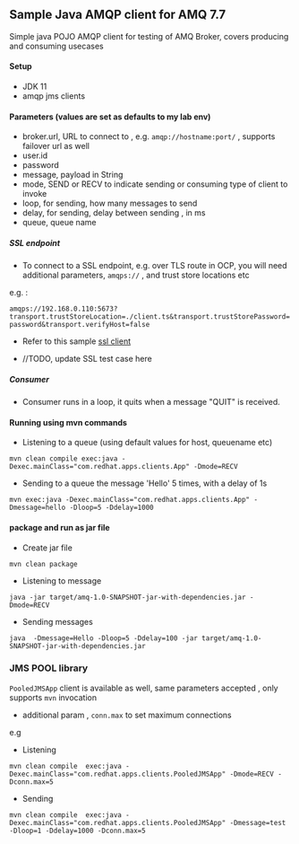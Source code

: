 ## Sample Java AMQP client for AMQ 7.7 

Simple java POJO AMQP client for testing of AMQ Broker, covers producing and consuming usecases

#### Setup

- JDK 11
- amqp jms clients

#### Parameters  (values are set as defaults to my lab env)

- broker.url, URL to connect to , e.g. `amqp://hostname:port/` , supports failover url as well
- user.id
- password 
- message, payload in String
- mode, SEND or RECV to indicate sending or consuming type of client to invoke
- loop, for sending, how many messages to send
- delay, for sending, delay between sending , in ms
- queue, queue name 

##### SSL endpoint

- To connect to a SSL endpoint, e.g. over TLS route in OCP, you will need additional parameters, `amqps://` , and trust store locations etc

e.g. :

`amqps://192.168.0.110:5673?transport.trustStoreLocation=./client.ts&transport.trustStorePassword=password&transport.verifyHost=false`

- Refer to this sample [ssl client](https://github.com/wohshon/simple-amq-client/tree/ssl-client)

- //TODO, update SSL test case here


##### Consumer 
- Consumer runs in a loop, it quits when a message "QUIT" is received.

#### Running using mvn commands

- Listening to a queue (using default values for host, queuename etc)

`mvn clean compile exec:java -Dexec.mainClass="com.redhat.apps.clients.App" -Dmode=RECV`

- Sending to a queue the message 'Hello' 5 times, with a delay of 1s

`mvn exec:java -Dexec.mainClass="com.redhat.apps.clients.App" -Dmessage=hello -Dloop=5 -Ddelay=1000`

#### package and run as jar file

- Create jar file

`mvn clean package`

- Listening to message 

`java -jar target/amq-1.0-SNAPSHOT-jar-with-dependencies.jar -Dmode=RECV`

- Sending messages 

`java  -Dmessage=Hello -Dloop=5 -Ddelay=100 -jar target/amq-1.0-SNAPSHOT-jar-with-dependencies.jar `


### JMS POOL library

`PooledJMSApp` client is available as well, same parameters accepted , only supports `mvn` invocation

- additional param , `conn.max` to set maximum connections

e.g 

- Listening

`mvn clean compile  exec:java -Dexec.mainClass="com.redhat.apps.clients.PooledJMSApp" -Dmode=RECV -Dconn.max=5`

- Sending 

`mvn clean compile  exec:java -Dexec.mainClass="com.redhat.apps.clients.PooledJMSApp" -Dmessage=test -Dloop=1 -Ddelay=1000 -Dconn.max=5`